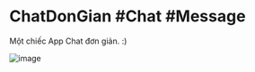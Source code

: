# ChatDonGian #Chat #Message

Một chiếc App Chat đơn giản. :)

![image](https://user-images.githubusercontent.com/66401141/143419399-4fe98ede-07b1-4017-89c6-6b4715370b32.png)
